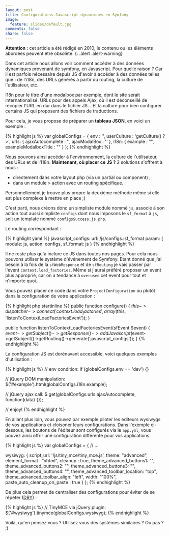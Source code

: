 ```yaml
---
layout: post
title: Configurations Javascript dynamiques en Symfony
image:
  feature: slides/default.jpg
comments: false
share: false
---
```


**Attention :** cet article a été rédigé en 2010, le contenu ou les éléments abordées peuvent être obsolète.
{: .alert .alert-warning}

Dans cet article nous allons voir comment accéder à des données dynamiques provenant de symfony, en Javascript. Pour quelle raison ? Car il est parfois nécessaire depuis JS d'avoir à accéder à des données telles que : de l'i18n, des URLs générés à partir du routing, la culture de l'utilisateur, etc.

I18n pour le titre d'une modalbox par exemple, dont le site serait internationalisé. URLs pour des appels Ajax, où il est déconseillé de recopier l'URL en dur dans le fichier JS... Et la culture pour bien configurer certains JS qui proposent des fichiers de traductions.

Pour cela, je vous propose de préparer un **tableau JSON**, en voici un exemple :

{% highlight js %}
var globalConfigs = {
  env                     : '<?php echo sfConfig::get('sf_environment') ?>',
  userCulture             : '<?php echo $sf_user->getCulture() ?>',
  urls: {
    ajaxAutocomplete      : '<?php echo url_for('@homepage') ?>',
    ajaxModalBox          : '<?php echo url_for('@homepage') ?>'
  },
  i18n: {
    example               : "<?php echo esc_specialchars(__('example')) ?>",
    exampleModalboxTitle  : "<?php echo esc_specialchars(__('example_modalbox_title')) ?>"
  }
};
{% endhighlight %}

Nous pouvons ainsi accéder à l'environnement, la culture de l'utilisateur, des URLs et de l'I18n.
**Maintenant, où placer ce JS ?** 2 solutions s'offrent à nous :

* directement dans votre layout.php (via un partial ou component) ;
* dans un module > action avec un routing spécifique.

Personnellement je trouve plus propre la deuxième méthode même si elle est plus complexe à mettre en place ;)

C'est parti, nous créons donc un simpliste module nommé `js`, associé à son action tout aussi simpliste `configs` dont nous imposons le `sf_format`  à `js`, soit un template nommé `configsSuccess.js.php`.

Le routing correspondant :

{% highlight yaml %}
javascript_configs:
  url:    /js/configs.:sf_format
  param:  { module: js, action: configs, sf_format: js }
{% endhighlight %}

Il ne reste plus qu'à inclure ce JS dans toutes nos pages. Pour cela nous pouvons utiliser le système d'événement de Symfony. Etant donné que j'ai besoin à la fois de la `sfWebResponse` et de `sfRouting` je vais passer par l'event `context.load_factories`. Même si j'aurai préféré proposer un event plus approprié, car on a tendance à `overused` cet event pour tout et n'importe quoi...

Vous pouvez placer ce code dans votre `ProjectConfiguration` ou plutôt dans la configuration de votre application :

{% highlight php startinline %}
public function configure()
{
  $this->dispatcher->connect('context.load_factories', array($this, 'listenToContextLoadFactoriesEvent'));
}

public function listenToContextLoadFactoriesEvent(sfEvent $event)
{
  $event->getSubject()->getResponse()->addJavascript($event->getSubject()->getRouting()->generate('javascript_configs'));
}
{% endhighlight %}

La configuration JS est dorénavant accessible, voici quelques exemples d'utilisation :

{% highlight js %}
// env condition:
if (globalConfigs.env == 'dev') {}

// jQuery DOM manipulation:
$('#example').html(globalConfigs.i18n.example);

// jQuery ajax call:
$.get(globalConfigs.urls.ajaxAutocomplete, function(data) {});

// enjoy!
{% endhighlight %}

En allant plus loin, vous pouvez par exemple piloter les éditeurs wysiwygs de vos applications et cloisoner leurs configurations. Dans l'exemple ci-dessous, les boutons de l'éditeur sont configurés via le `app.yml`, vous pouvez ainsi offrir une configuration différente pour vos applications.

{% highlight js %}
var globalConfigs = {
  // ...

  wysiwyg: {
    script_url: '/js/tiny_mce/tiny_mce.js',
    theme: "advanced",
    element_format : "xhtml",
    cleanup : true,
    theme_advanced_buttons1: "<?php echo sfConfig::get('app_tinymce_theme_advanced_buttons1') ?>",
    theme_advanced_buttons2: "<?php echo sfConfig::get('app_tinymce_theme_advanced_buttons2') ?>",
    theme_advanced_buttons3: "<?php echo sfConfig::get('app_tinymce_theme_advanced_buttons3') ?>",
    theme_advanced_buttons4: "<?php echo sfConfig::get('app_tinymce_theme_advanced_buttons4') ?>",
    theme_advanced_toolbar_location: "top",
    theme_advanced_toolbar_align: "left",
    width: "100%",
    paste_auto_cleanup_on_paste : true
  }
};
{% endhighlight %}

De plus cela permet de centraliser des configurations pour éviter de se répéter (<abbr title="Don't repeat yourself">DRY</abbr>) :

{% highlight js %}
// TinyMCE via jQuery plugin:
$('#wysiwyg').tinymce(globalConfigs.wysiwyg);
{% endhighlight %}

Voilà, qu'en pensez vous ? Utilisez vous des systèmes similaires ? Ou pas ? ;)
